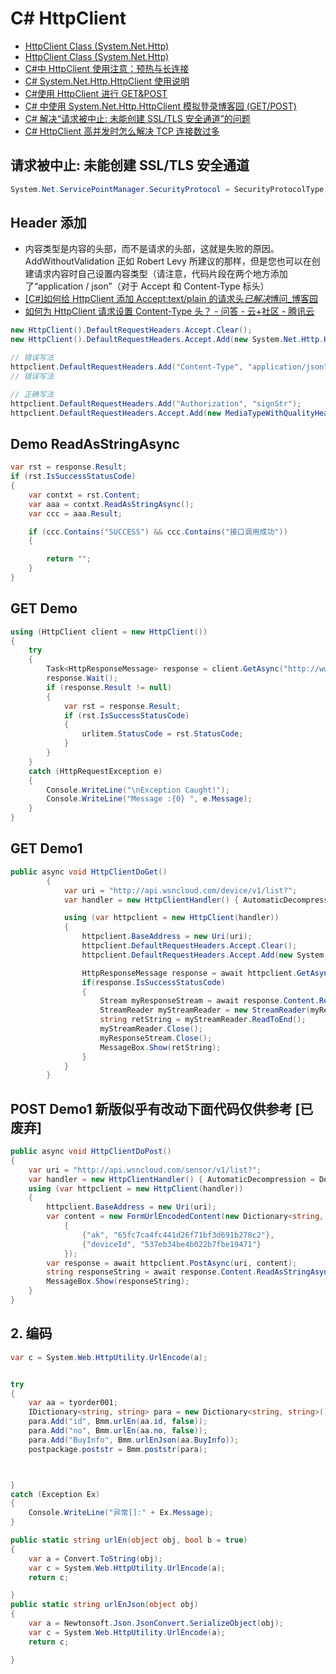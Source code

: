 # C# HttpClient

- [HttpClient Class (System.Net.Http)](https://docs.microsoft.com/zh-tw/dotnet/api/system.net.http.httpclient?view=netframework-4.8)
- [HttpClient Class (System.Net.Http)](https://docs.microsoft.com/en-us/dotnet/api/system.net.http.httpclient?view=netframework-4.7.2)
- [C#中 HttpClient 使用注意：预热与长连接](https://www.cnblogs.com/dudu/p/csharp-httpclient-attention.html)
- [C# System.Net.Http.HttpClient 使用说明](https://www.cnblogs.com/lh173110/p/7799698.html)
- [C#使用 HttpClient 进行 GET&POST](https://blog.csdn.net/wangyi1e/article/details/29204987?utm_source=blogxgwz3)
- [C# 中使用 System.Net.Http.HttpClient 模拟登录博客园 (GET/POST)](https://www.cnblogs.com/amosli/p/3918538.html)
- [C# 解决“请求被中止: 未能创建 SSL/TLS 安全通道”的问题](https://www.cnblogs.com/xuliangxing/p/8384821.html)
- [C# HttpClient 高并发时怎么解决 TCP 连接数过多](https://q.cnblogs.com/q/90727)

## 请求被中止: 未能创建 SSL/TLS 安全通道

```c#
System.Net.ServicePointManager.SecurityProtocol = SecurityProtocolType.Tls12; //加上这一句
```

## Header 添加

- 内容类型是内容的头部，而不是请求的头部，这就是失败的原因。AddWithoutValidation 正如 Robert Levy 所建议的那样，但是您也可以在创建请求内容时自己设置内容类型（请注意，代码片段在两个地方添加了“application / json”（对于 Accept 和 Content-Type 标头）
- [[C#]如何给 HttpClient 添加 Accept:text/plain 的请求头*已解决*博问\_博客园](https://q.cnblogs.com/q/78951/)
- [如何为 HttpClient 请求设置 Content-Type 头？ - 问答 - 云+社区 - 腾讯云](https://cloud.tencent.com/developer/ask/27305)

```c#
new HttpClient().DefaultRequestHeaders.Accept.Clear();
new HttpClient().DefaultRequestHeaders.Accept.Add(new System.Net.Http.Headers.MediaTypeWithQualityHeaderValue("text/plain");

// 错误写法
httpclient.DefaultRequestHeaders.Add("Content-Type", "application/json");
// 错误写法

// 正确写法
httpclient.DefaultRequestHeaders.Add("Authorization", "signStr");
httpclient.DefaultRequestHeaders.Accept.Add(new MediaTypeWithQualityHeaderValue("application/json"));//ACCEPT heade
```

## Demo ReadAsStringAsync

```c#
var rst = response.Result;
if (rst.IsSuccessStatusCode)
{
    var contxt = rst.Content;
    var aaa = contxt.ReadAsStringAsync();
    var ccc = aaa.Result;

    if (ccc.Contains("SUCCESS") && ccc.Contains("接口调用成功"))
    {

        return "";
    }
}
```

## GET Demo

```c#
using (HttpClient client = new HttpClient())
{
    try
    {
        Task<HttpResponseMessage> response = client.GetAsync("http://www.contoso.com/");
        response.Wait();
        if (response.Result != null)
        {
            var rst = response.Result;
            if (rst.IsSuccessStatusCode)
            {
                urlitem.StatusCode = rst.StatusCode;
            }
        }
    }
    catch (HttpRequestException e)
    {
        Console.WriteLine("\nException Caught!");
        Console.WriteLine("Message :{0} ", e.Message);
    }
}
```

## GET Demo1

```c#
public async void HttpClientDoGet()
        {
            var uri = "http://api.wsncloud.com/device/v1/list?";
            var handler = new HttpClientHandler() { AutomaticDecompression = DecompressionMethods.None };

            using (var httpclient = new HttpClient(handler))
            {
                httpclient.BaseAddress = new Uri(uri);
                httpclient.DefaultRequestHeaders.Accept.Clear();
                httpclient.DefaultRequestHeaders.Accept.Add(new System.Net.Http.Headers.MediaTypeWithQualityHeaderValue("application/json"));

                HttpResponseMessage response = await httpclient.GetAsync("?ak=xxxxxxxxxxxxxxxxxxxx");
                if(response.IsSuccessStatusCode)
                {
                    Stream myResponseStream = await response.Content.ReadAsStreamAsync();
                    StreamReader myStreamReader = new StreamReader(myResponseStream, Encoding.GetEncoding("utf-8"));
                    string retString = myStreamReader.ReadToEnd();
                    myStreamReader.Close();
                    myResponseStream.Close();
                    MessageBox.Show(retString);
                }
            }
        }
```

## POST Demo1 新版似乎有改动下面代码仅供参考 [已废弃]

```c#
public async void HttpClientDoPost()
{
    var uri = "http://api.wsncloud.com/sensor/v1/list?";
    var handler = new HttpClientHandler() { AutomaticDecompression = DecompressionMethods.None };
    using (var httpclient = new HttpClient(handler))
    {
        httpclient.BaseAddress = new Uri(uri);
        var content = new FormUrlEncodedContent(new Dictionary<string, string>()
            {
                {"ak", "65fc7ca4fc441d26f71bf3d691b278c2"},
                {"deviceId", "537eb34be4b022b7fbe19471"}
            });
        var response = await httpclient.PostAsync(uri, content);
        string responseString = await response.Content.ReadAsStringAsync();
        MessageBox.Show(responseString);
    }
}
```

## 2. 编码

```c#
var c = System.Web.HttpUtility.UrlEncode(a);


try
{
    var aa = tyorder001;
    IDictionary<string, string> para = new Dictionary<string, string>();
    para.Add("id", Bmm.urlEn(aa.id, false));
    para.Add("no", Bmm.urlEn(aa.no, false));
    para.Add("BuyInfo", Bmm.urlEnJson(aa.BuyInfo));
    postpackage.poststr = Bmm.poststr(para);



}
catch (Exception Ex)
{
    Console.WriteLine("异常[]:" + Ex.Message);
}

public static string urlEn(object obj, bool b = true)
{
    var a = Convert.ToString(obj);
    var c = System.Web.HttpUtility.UrlEncode(a);
    return c;

}
public static string urlEnJson(object obj)
{
    var a = Newtonsoft.Json.JsonConvert.SerializeObject(obj);
    var c = System.Web.HttpUtility.UrlEncode(a);
    return c;

}

```
